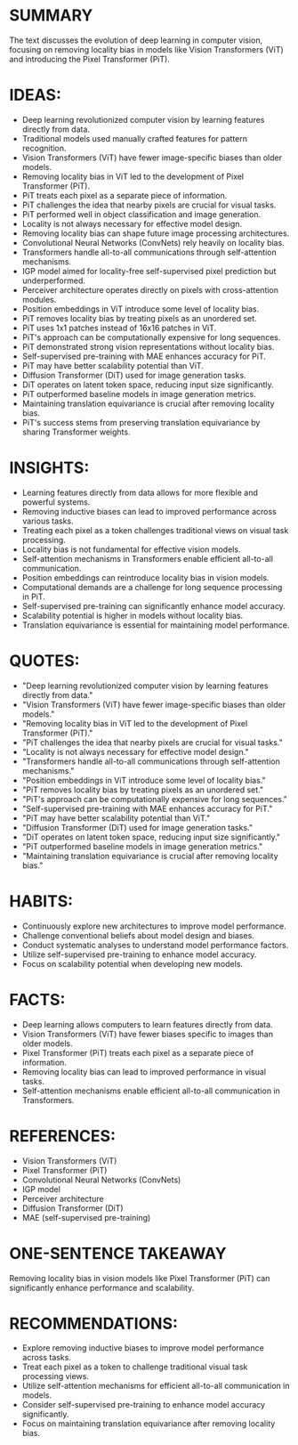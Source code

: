 # SUMMARY
The text discusses the evolution of deep learning in computer vision, focusing on removing locality bias in models like Vision Transformers (ViT) and introducing the Pixel Transformer (PiT).

# IDEAS:
- Deep learning revolutionized computer vision by learning features directly from data.
- Traditional models used manually crafted features for pattern recognition.
- Vision Transformers (ViT) have fewer image-specific biases than older models.
- Removing locality bias in ViT led to the development of Pixel Transformer (PiT).
- PiT treats each pixel as a separate piece of information.
- PiT challenges the idea that nearby pixels are crucial for visual tasks.
- PiT performed well in object classification and image generation.
- Locality is not always necessary for effective model design.
- Removing locality bias can shape future image processing architectures.
- Convolutional Neural Networks (ConvNets) rely heavily on locality bias.
- Transformers handle all-to-all communications through self-attention mechanisms.
- IGP model aimed for locality-free self-supervised pixel prediction but underperformed.
- Perceiver architecture operates directly on pixels with cross-attention modules.
- Position embeddings in ViT introduce some level of locality bias.
- PiT removes locality bias by treating pixels as an unordered set.
- PiT uses 1x1 patches instead of 16x16 patches in ViT.
- PiT's approach can be computationally expensive for long sequences.
- PiT demonstrated strong vision representations without locality bias.
- Self-supervised pre-training with MAE enhances accuracy for PiT.
- PiT may have better scalability potential than ViT.
- Diffusion Transformer (DiT) used for image generation tasks.
- DiT operates on latent token space, reducing input size significantly.
- PiT outperformed baseline models in image generation metrics.
- Maintaining translation equivariance is crucial after removing locality bias.
- PiT's success stems from preserving translation equivariance by sharing Transformer weights.

# INSIGHTS:
- Learning features directly from data allows for more flexible and powerful systems.
- Removing inductive biases can lead to improved performance across various tasks.
- Treating each pixel as a token challenges traditional views on visual task processing.
- Locality bias is not fundamental for effective vision models.
- Self-attention mechanisms in Transformers enable efficient all-to-all communication.
- Position embeddings can reintroduce locality bias in vision models.
- Computational demands are a challenge for long sequence processing in PiT.
- Self-supervised pre-training can significantly enhance model accuracy.
- Scalability potential is higher in models without locality bias.
- Translation equivariance is essential for maintaining model performance.

# QUOTES:
- "Deep learning revolutionized computer vision by learning features directly from data."
- "Vision Transformers (ViT) have fewer image-specific biases than older models."
- "Removing locality bias in ViT led to the development of Pixel Transformer (PiT)."
- "PiT challenges the idea that nearby pixels are crucial for visual tasks."
- "Locality is not always necessary for effective model design."
- "Transformers handle all-to-all communications through self-attention mechanisms."
- "Position embeddings in ViT introduce some level of locality bias."
- "PiT removes locality bias by treating pixels as an unordered set."
- "PiT's approach can be computationally expensive for long sequences."
- "Self-supervised pre-training with MAE enhances accuracy for PiT."
- "PiT may have better scalability potential than ViT."
- "Diffusion Transformer (DiT) used for image generation tasks."
- "DiT operates on latent token space, reducing input size significantly."
- "PiT outperformed baseline models in image generation metrics."
- "Maintaining translation equivariance is crucial after removing locality bias."

# HABITS:
- Continuously explore new architectures to improve model performance.
- Challenge conventional beliefs about model design and biases.
- Conduct systematic analyses to understand model performance factors.
- Utilize self-supervised pre-training to enhance model accuracy.
- Focus on scalability potential when developing new models.

# FACTS:
- Deep learning allows computers to learn features directly from data.
- Vision Transformers (ViT) have fewer biases specific to images than older models.
- Pixel Transformer (PiT) treats each pixel as a separate piece of information.
- Removing locality bias can lead to improved performance in visual tasks.
- Self-attention mechanisms enable efficient all-to-all communication in Transformers.

# REFERENCES:
- Vision Transformers (ViT)
- Pixel Transformer (PiT)
- Convolutional Neural Networks (ConvNets)
- IGP model
- Perceiver architecture
- Diffusion Transformer (DiT)
- MAE (self-supervised pre-training)

# ONE-SENTENCE TAKEAWAY
Removing locality bias in vision models like Pixel Transformer (PiT) can significantly enhance performance and scalability.

# RECOMMENDATIONS:
- Explore removing inductive biases to improve model performance across tasks.
- Treat each pixel as a token to challenge traditional visual task processing views.
- Utilize self-attention mechanisms for efficient all-to-all communication in models.
- Consider self-supervised pre-training to enhance model accuracy significantly.
- Focus on maintaining translation equivariance after removing locality bias.